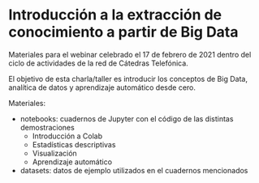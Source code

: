 # Introducción a la extracción de conocimiento a partir de Big Data

Materiales para el webinar celebrado el 17 de febrero de 2021 dentro del ciclo de actividades de la red de Cátedras Telefónica.

El objetivo de esta charla/taller es introducir los conceptos de Big Data, analítica de datos y aprendizaje automático desde cero.

Materiales:
* notebooks: cuadernos de Jupyter con el código de las distintas demostraciones
  * Introducción a Colab
  * Estadísticas descriptivas
  * Visualización
  * Aprendizaje automático
* datasets: datos de ejemplo utilizados en el cuadernos mencionados
